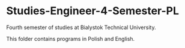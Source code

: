 # Studies-Engineer-4-Semester-PL
Fourth semester of studies at Bialystok Technical University.

This folder contains programs in Polish and English.

